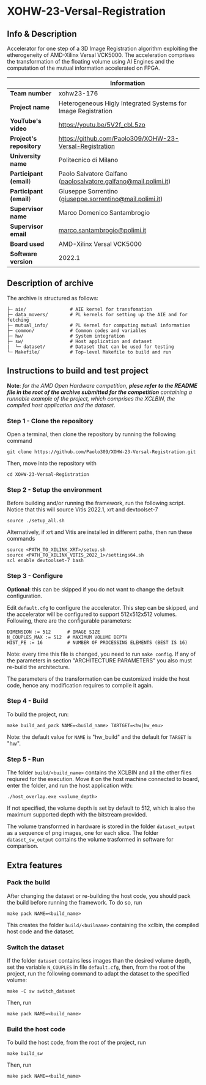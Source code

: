 # XOHW-23-Versal-Registration

## Info & Description
Accelerator for one step of a 3D Image Registration algorithm exploiting the etherogeneity of AMD-Xilinx Versal VCK5000. The acceleration comprises the transformation of the floating volume using AI Engines and the computation of the mutual information accelerated on FPGA.  


|| Information |
|----------------------|-----|
| **Team number**          | xohw23-176 |
| **Project name**         | Heterogeneous Higly Integrated Systems for Image Registration |
| **YouTube's video**      | https://youtu.be/5V2f_cbL5zo |
| **Project's repository** | https://github.com/Paolo309/XOHW-23-Versal-Registration |
| **University name**      | Politecnico di Milano |
| **Participant (email**)  | Paolo Salvatore Galfano (paolosalvatore.galfano@mail.polimi.it) |
| **Participant (email**)  | Giuseppe Sorrentino (giuseppe.sorrentino@mail.polimi.it) |
| **Supervisor name**      | Marco Domenico Santambrogio |
| **Supervisor email**     | marco.santambrogio@polimi.it |
| **Board used**           | AMD-Xilinx Versal VCK5000 |
| **Software version**     | 2022.1 |

## Description of archive
The archive is structured as follows:
```
├─ aie/                # AIE kernel for transfomation
├─ data_movers/        # PL kernels for setting up the AIE and for fetching
├─ mutual_info/        # PL Kernel for computing mutual information
├─ common/             # Common codes and variables
├─ hw/                 # System integration
├─ sw/                 # Host application and dataset
|  └─ dataset/         # Dataset that can be used for testing
└─ Makefile/           # Top-level Makefile to build and run
```
 
## Instructions to build and test project

**Note**: *for the AMD Open Hardware competition, **plese refer to the README file in the root of the archive submitted for the competition** containing a runnable example of the project, which comprises the XCLBIN, the compiled host application and the dataset.*

### Step 1 - Clone the repository
Open a terminal, then clone the repository by running the following command
```shell
git clone https://github.com/Paolo309/XOHW-23-Versal-Registration.git
```
Then, move into the repository with 
```shell
cd XOHW-23-Versal-Registration
```

### Step 2 - Setup the environment
Before building and/or running the framework, run the following script. Notice that this will source Vitis 2022.1, xrt and devtoolset-7
```shell
source ./setup_all.sh
```
Alternatively, if xrt and Vitis are installed in different paths, then run these commands
```shell
source <PATH_TO_XILINX_XRT>/setup.sh
source <PATH_TO_XILINX_VITIS_2022_1>/settings64.sh
scl enable devtoolset-7 bash
```

### Step 3 - Configure
**Optional**: this can be skipped if you do not want to change the default configuration.

Edit `default.cfg` to configure the accelerator. This step can be skipped, and the accelerator will be configured to support 512x512x512 volumes. Following, there are the configurable parameters:
```
DIMENSION := 512      # IMAGE SIZE
N_COUPLES_MAX := 512  # MAXIMUM VOLUME DEPTH 
HIST_PE := 16         # NUMBER OF PROCESSING ELEMENTS (BEST IS 16)
```
Note: every time this file is changed, you need to run `make config`. If any of the parameters in section "ARCHITECTURE PARAMETERS" you also must re-build the architecture.

The parameters of the transformation can be customized inside the host code, hence any modification requires to compile it again.

### Step 4 - Build
To build the project, run: 
```shell
make build_and_pack NAME=<build_name> TARTGET=<hw|hw_emu>
```
Note: the default value for `NAME` is "hw_build" and the default for `TARGET` is "hw".


### Step 5 - Run
The folder `build/<build_name>` contains the XCLBIN and all the other files reqiured for the execution. Move it on the host machine connected to board, enter the folder, and run the host application with:
```shell
./host_overlay.exe <volume_depth>
```
If not specified, the volume depth is set by default to 512, which is also the maximum supported depth with the bitstream provided.

The volume transformed in hardware is stored in the folder `dataset_output` as a sequence of png images, one for each slice. The folder `dataset_sw_output` contains the volume trasformed in software for comparison.


## Extra features
### Pack the build
After changing the dataset or re-building the host code, you should pack the build before running the framework. To do so, run
```shell
make pack NAME=<build_name>
```
This creates the folder `build/<builname>` containing the xclbin, the compiled host code and the dataset.

### Switch the dataset
If the folder `dataset` contains less images than the desired volume depth, set the variable `N_COUPLES` in file `default.cfg`, then, from the root of the project, run the following command to adapt the dataset to the specified volume:
```shell
make -C sw switch_dataset
```
Then, run
```shell
make pack NAME=<build_name>
```

### Build the host code
To build the host code, from the root of the project, run
```shell
make build_sw
```
Then, run
```shell
make pack NAME=<build_name>
```

